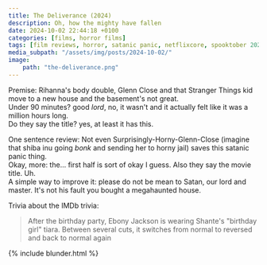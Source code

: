 ```yaml
---
title: The Deliverance (2024)
description: Oh, how the mighty have fallen
date: 2024-10-02 22:44:18 +0100
categories: [films, horror films]
tags: [film reviews, horror, satanic panic, netflixcore, spooktober 2024, hagsploitation, haunted-housesploitation, they say the title]
media_subpath: "/assets/img/posts/2024-10-02/"
image:
    path: "the-deliverance.png"
---
```

<span class="reviewsection">Premise:</span> Rihanna's body double, Glenn Close and that Stranger Things kid move to a new house and the basement's not great.<br/>
<span class="reviewsection">Under 90 minutes?</span> good *lord*, no, it wasn't and it actually felt like it was a million hours long.<br/>
<span class="reviewsection">Do they say the title?</span> yes, at least it has this.

<span class="reviewsection">One sentence review:</span> Not even Surprisingly-Horny-Glenn-Close (imagine that shiba inu going *bonk* and sending her to horny jail) saves this satanic panic thing.<br/>
<span class="reviewsection">Okay, more:</span> the... first half is sort of okay I guess. Also they say the movie title. Uh.<br/>
<span class="reviewsection">A simple way to improve it:</span> please do not be mean to Satan, our lord and master. It's not his fault you bought a megahaunted house.

<span class="reviewsection">Trivia about the IMDb trivia:</span>
> After the birthday party, Ebony Jackson is wearing Shante's "birthday girl" tiara. Between several cuts, it switches from normal to reversed and back to normal again

{% include blunder.html %}
